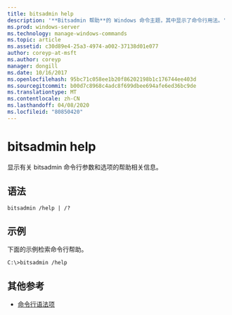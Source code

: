 ```yaml
---
title: bitsadmin help
description: '**Bitsadmin 帮助**的 Windows 命令主题，其中显示了命令行用法。'
ms.prod: windows-server
ms.technology: manage-windows-commands
ms.topic: article
ms.assetid: c30d89e4-25a3-4974-a002-37138d01e077
author: coreyp-at-msft
ms.author: coreyp
manager: dongill
ms.date: 10/16/2017
ms.openlocfilehash: 95bc71c058ee1b20f86202198b1c176744ee403d
ms.sourcegitcommit: b00d7c8968c4adc8f699dbee694afe6ed36bc9de
ms.translationtype: MT
ms.contentlocale: zh-CN
ms.lasthandoff: 04/08/2020
ms.locfileid: "80850420"
---
```

# <a name="bitsadmin-help"></a>bitsadmin help

显示有关 bitsadmin 命令行参数和选项的帮助相关信息。

## <a name="syntax"></a>语法

```
bitsadmin /help | /?
```

## <a name="examples"></a><a name=BKMK_examples></a>示例

下面的示例检索命令行帮助。

```
C:\>bitsadmin /help
```

## <a name="additional-references"></a>其他参考

- [命令行语法项](command-line-syntax-key.md)